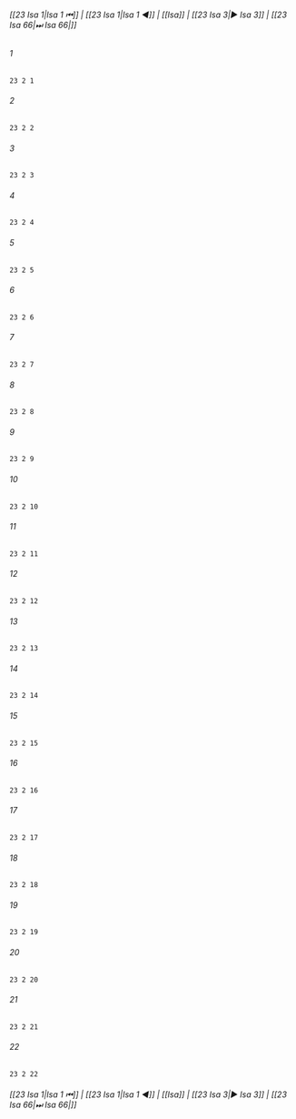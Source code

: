 
###### [[23 Isa 1|Isa 1 ⏮]] | [[23 Isa 1|Isa 1 ◀]] | [[Isa]] | [[23 Isa 3|▶ Isa 3]] | [[23 Isa 66|⏭ Isa 66|]]

###### 1
``` verse
23 2 1 
```
###### 2
``` verse
23 2 2 
```
###### 3
``` verse
23 2 3 
```
###### 4
``` verse
23 2 4 
```
###### 5
``` verse
23 2 5 
```
###### 6
``` verse
23 2 6 
```
###### 7
``` verse
23 2 7 
```
###### 8
``` verse
23 2 8 
```
###### 9
``` verse
23 2 9 
```
###### 10
``` verse
23 2 10 
```
###### 11
``` verse
23 2 11 
```
###### 12
``` verse
23 2 12 
```
###### 13
``` verse
23 2 13 
```
###### 14
``` verse
23 2 14 
```
###### 15
``` verse
23 2 15 
```
###### 16
``` verse
23 2 16 
```
###### 17
``` verse
23 2 17 
```
###### 18
``` verse
23 2 18 
```
###### 19
``` verse
23 2 19 
```
###### 20
``` verse
23 2 20 
```
###### 21
``` verse
23 2 21 
```
###### 22
``` verse
23 2 22 
```

###### [[23 Isa 1|Isa 1 ⏮]] | [[23 Isa 1|Isa 1 ◀]] | [[Isa]] | [[23 Isa 3|▶ Isa 3]] | [[23 Isa 66|⏭ Isa 66|]]

